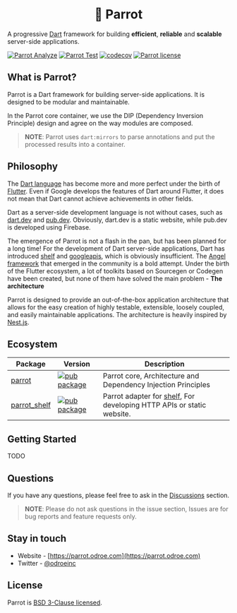 <h1 align="center">🦜 Parrot</h1>

A progressive [Dart](https://dart.dev) framework for building **efficient**, **reliable** and **scalable** server-side applications.

[![Parrot Analyze](https://github.com/odroe/parrot/actions/workflows/analyze.yaml/badge.svg)](https://github.com/odroe/parrot/actions/workflows/analyze.yaml)
[![Parrot Test](https://github.com/odroe/parrot/actions/workflows/test.yaml/badge.svg)](https://github.com/odroe/parrot/actions/workflows/test.yaml)
[![codecov](https://codecov.io/github/odroe/parrot/branch/main/graph/badge.svg)](https://codecov.io/github/odroe/parrot)
[![Parrot license](https://img.shields.io/github/license/odroe/parrot)](LICENSE)


## What is Parrot?

Parrot is a Dart framework for building server-side applications. It is designed to be modular and maintainable.

In the Parrot core container, we use the DIP (Dependency Inversion Principle) design and agree on the way modules are composed.

> **NOTE**: Parrot uses `dart:mirrors` to parse annotations and put the processed results into a container.

## Philosophy

The [Dart language](https://dart.dev) has become more and more perfect under the birth of [Flutter](https://flutter.dev). Even if Google develops the features of Dart around Flutter, it does not mean that Dart cannot achieve achievements in other fields.

Dart as a server-side development language is not without cases, such as [dart.dev](https://dart.dev) and [pub.dev](https://pub.dev). Obviously, dart.dev is a static website, while pub.dev is developed using Firebase.

The emergence of Parrot is not a flash in the pan, but has been planned for a long time! For the development of Dart server-side applications, Dart has introduced [shelf](https://pub.dev/packages/shelf) and [googleapis](https://pub.dev/packages/googleapis), which is obviously insufficient. The [Angel framework](https://github.com/dukefirehawk/angel) that emerged in the community is a bold attempt. Under the birth of the Flutter ecosystem, a lot of toolkits based on Sourcegen or Codegen have been created, but none of them have solved the main problem - **The architecture**

Parrot is designed to provide an out-of-the-box application architecture that allows for the easy creation of highly testable, extensible, loosely coupled, and easily maintainable applications. The architecture is heavily inspired by [Nest.js](https://github.com/nestjs/nest).

## Ecosystem

| Package | Version | Description |
| ------- | ----------- | ------- |
| [parrot](https://pub.dev/packages/parrot) | [![pub package](https://img.shields.io/pub/v/parrot.svg)](https://pub.dev/packages/parrot) | Parrot core, Architecture and Dependency Injection Principles |
| [parrot_shelf](https://pub.dev/packages/parrot_shelf) | [![pub package](https://img.shields.io/pub/v/parrot_shelf.svg)](https://pub.dev/packages/parrot_shelf) | Parrot adapter for [shelf](https://pub.dev/packages/shelf), For developing HTTP APIs or static website. |


## Getting Started

TODO

## Questions

If you have any questions, please feel free to ask in the [Discussions](https://github.com/odroe/parrot/discussions) section.

> **NOTE**: Please do not ask questions in the issue section, Issues are for bug reports and feature requests only.

## Stay in touch

- Website - [https://parrot.odroe.com](https://parrot.odroe.com)
- Twitter - [@odroeinc](https://twitter.com/odroeinc)

## License

Parrot is [BSD 3-Clause licensed](LICENSE).
